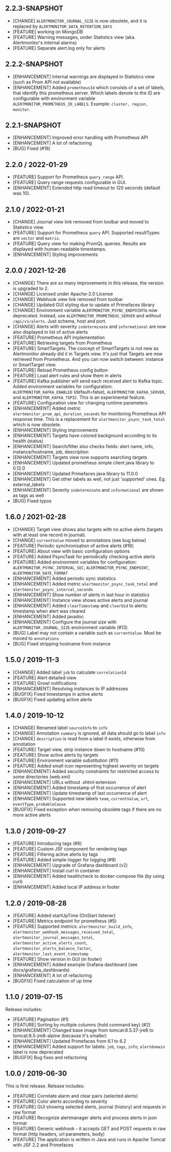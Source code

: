 ## 2.2.3-SNAPSHOT

* [CHANGE] `ALERTMONITOR_JOURNAL_SIZE` is now obsolete, and it is replaced by `ALERTMONITOR_DATA_RETENTION_DAYS`
* [FEATURE] working on MongoDB
* [FEATURE] Warning messages, under Statistics view (aka. Alertmonitor's internal alarms)
* [FEATURE] Separate alert.log only for alerts


## 2.2.2-SNAPSHOT

* [ENHANCEMENT] Internal warnings are displayed in Statistics view (such as Prom API not available)
* [ENHANCEMENT] Added `prometheusId` which consists of a set of labels, that identify this prometheus server. 
Which labels denote to the ID are configurable with environment variable `ALERTMONITOR_PROMETHEUS_ID_LABELS`. 
Example: `cluster, region, monitor`.

## 2.2.1-SNAPSHOT

* [ENHANCEMENT] Improved error handling with Prometheus API
* [ENHANCEMENT] A lot of refactoring
* [BUG] Fixed (#18)

## 2.2.0 / 2022-01-29

* [FEATURE] Support for Prometheus `query_range` API.
* [FEATURE] Query range requests configurable in GUI.
* [ENHANCEMENT] Extended http read timeout to 120 seconds (default was 10).

## 2.1.0 / 2022-01-21

* [CHANGE] Journal view link removed from toolbar and moved to Statistics view.
* [FEATURE] Support for Prometheus `query` API. Supported resultTypes are `vector` and `matrix`.
* [FEATURE] Query view for making PromQL queries. Results are displayed with human-readable timestamps.
* [ENHANCEMENT] Styling improvements

## 2.0.0 / 2021-12-26

* [CHANGE] There are so many improvements in this release, the version is upgraded to 2.
* [CHANGE] Licensed under Apache-2.0 License
* [CHANGE] Webhook view link removed from toolbar
* [CHANGE] Updated GUI styling due to update of Primefaces library
* [CHANGE] Environment variable `ALERTMONITOR_PSYNC_ENDPOINT`is now deprecated. Instead, 
use `ALERTMONITOR_PROMETHEUS_SERVER` and without `/api/v1/alerts`. Just schema, host and port.
* [CHANGE] Alerts with severity `indeterminate` and `informational` are now also displayed in list of active alerts
* [FEATURE] Prometheus API implementation
* [FEATURE] Retrieving targets from Prometheus
* [FEATURE] SmartTargets. The concept of SmartTargets is not new as Alertmonitor already did it in Targets view. It's just 
that Targets are now retrieved from Prometheus. And you can now switch between: instance or SmartTarget view.
* [FEATURE] Reload Prometheus config button
* [FEATURE] Load alert rules and show them in alerts
* [FEATURE] Kafka publisher will send each received alert to Kafka topic. Added environment variables for 
configuration: `ALERTMONITOR_KAFKA_ENABLED` (default=false), `ALERTMONITOR_KAFKA_SERVER`, and 
`ALERTMONITOR_KAFKA_TOPIC`. This is an experimental feature.
* [FEATURE] Configuration view for changing runtime parameters
* [ENHANCEMENT] Added metric `alertmonitor_prom_api_duration_seconds` for monitoring Prometheus API response time. 
This is a replacement for `alertmonitor_psync_task_total` which is now obsolete.
* [ENHANCEMENT] Styling improvements
* [ENHANCEMENT] Targets have colored background according to its health (status)
* [ENHANCEMENT] Search/filter also checks fields: alert name, info, instance/hostname, job, description
* [ENHANCEMENT] Targets view now supports searching targets
* [ENHANCEMENT] Updated prometheus simple client java library to 0.12.0
* [ENHANCEMENT] Updated Primefaces java library to 11.0.0
* [ENHANCEMENT] Get other labels as well, not just 'supported' ones. Eg. external_labels
* [ENHANCEMENT] Severity `indeterminate` and `informational` are shown as tags as well
* [BUG] Fixed typos

## 1.6.0 / 2021-02-28

* [CHANGE] Target view shows also targets with no active alerts (targets with at least one record in journal).
* [CHANGE] `currentValue` moved to annotations (see bug below)
* [FEATURE] Periodic synchronisation of active alerts (#16)
* [FEATURE] About view with basic configuration options
* [FEATURE] Added PsyncTask for periodically checking active alerts
* [FEATURE] Added environment variables for configuration: `ALERTMONITOR_PSYNC_INTERVAL_SEC`, `ALERTMONITOR_PSYNC_ENDPOINT`, `ALERTMONITOR_DATE_FORMAT`
* [ENHANCEMENT] Added periodic sync statistics
* [ENHANCEMENT] Added metric `alertmonitor_psync_task_total` and `alertmonitor_psync_interval_seconds`
* [ENHANCEMENT] Show number of alerts in last hour in statistics
* [ENHANCEMENT] Instance view shows active alerts and journal
* [ENHANCEMENT] Added `clearTimestamp` and `clearUid` to alerts; timestamp when alert was cleared
* [ENHANCEMENT] Added javadoc
* [ENHANCEMENT] Configure the journal size with `ALERTMONITOR_JOURNAL_SIZE` environment variable (#13)
* [BUG] Label may not contain a variable such as `currentValue`. Must be moved to `annotations`
* [BUG] Fixed stripping hostname from instance

## 1.5.0 / 2019-11-3

* [CHANGE] Added label `job` to calculate `correlationId`
* [FEATURE] Alert detailed view
* [FEATURE] Growl notifications
* [ENHANCEMENT] Resolving instances to IP addresses
* [BUGFIX] Fixed timestamps in active alerts
* [BUGFIX] Fixed updating active alerts

## 1.4.0 / 2019-10-12

* [CHANGE] Renamed label `sourceInfo` to `info`
* [CHANGE] Annotation `summary` is ignored, all data should go to label `info`
* [CHANGE] `description` is read from a label if exists, otherwise from annotation
* [FEATURE] Target view, strip instance down to hostname (#10)
* [FEATURE] Show active alerts by targets
* [FEATURE] Environment variable substitution (#11)
* [FEATURE] Added small icon representing highest severity on targets
* [ENHANCEMENT] Added security constraints for restricted access to some directories (web.xml)
* [ENHANCEMENT] URLs without .xhtml extension
* [ENHANCEMENT] Added timestamp of first occurrence of alert
* [ENHANCEMENT] Update timestamp of last occurrence of alert
* [ENHANCEMENT] Supported new labels `team`, `currentValue`, `url`, `eventType`, `probableCause`
* [BUGFIX] Fixed exception when removing obsolete tags if there are no more active alerts

## 1.3.0 / 2019-09-27

* [FEATURE] Introducing tags (#6)
* [FEATURE] Custom JSF component for rendering tags
* [FEATURE] Filtering active alerts by tags
* [FEATURE] Added simple-logger for logging (#9)
* [ENHANCEMENT] Upgrade of Grafana dashboard (v2)
* [ENHANCEMENT] Install curl in container
* [ENHANCEMENT] Added healthcheck to docker-compose file (by using curl)
* [ENHANCEMENT] Added local IP address in footer

## 1.2.0 / 2019-08-28

* [FEATURE] Added startUpTime (OnStart listener)
* [FEATURE] Metrics endpoint for prometheus (#5)
* [FEATURE] Supported metrics: `alertmonitor_build_info`, `alertmonitor_webhook_messages_received_total`, `alertmonitor_journal_messages_total`, `alertmonitor_active_alerts_count`, `alertmonitor_alerts_balance_factor`, `alertmonitor_last_event_timestamp`
* [FEATURE] Show version in GUI (in footer)
* [ENHANCEMENT] Added example Grafana dashboard (see docs/grafana_dashboards)
* [ENHANCEMENT] A lot of refactoring
* [BUGFIX] Fixed calculation of up time

## 1.1.0 / 2019-07-15

Release includes:

* [FEATURE] Pagination (#1)
* [FEATURE] Sorting by multiple columns (hold command key) (#2)
* [ENHANCEMENT] Changed base image from tomcat:8.5.37-jre8 to tomcat:8.5-jre8-alpine (because it's smaller)
* [ENHANCEMENT] Updated Primefaces from 6.1 to 6.2
* [ENHANCEMENT] Added support for labels: `job`, `tags`, `info`; `alertdomain` label is now deprecated
* [BUGFIX] Bug fixes and refactoring

## 1.0.0 / 2019-06-30

This is first release. Release includes:

* [FEATURE] Correlate alarm and clear pairs (selected alerts)
* [FEATURE] Color alerts according to severity
* [FEATURE] GUI showing selected alerts, journal (history) and requests in raw format
* [FEATURE] Recognize alertmanager alerts and process alerts in json format
* [FEATURE] Generic webhook - it accepts GET and POST requests in raw format (http headers, url parameters, body)
* [FEATURE] The application is written in Java and runs in Apache Tomcat with JSF 2.2 and Primefaces
